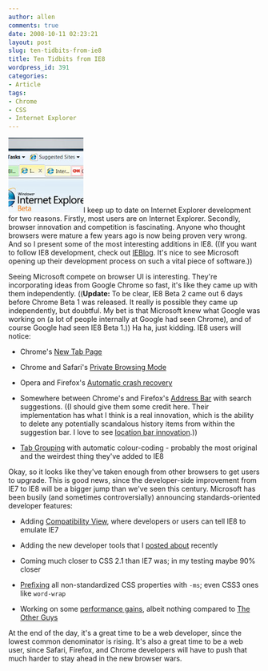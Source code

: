 ```yaml
---
author: allen
comments: true
date: 2008-10-11 02:23:21
layout: post
slug: ten-tidbits-from-ie8
title: Ten Tidbits from IE8
wordpress_id: 391
categories:
- Article
tags:
- Chrome
- CSS
- Internet Explorer
---
```


![](/images/wp-uploads/2008/10/ie8.jpg)I keep up to date on Internet Explorer development for two reasons. Firstly, most users are on Internet Explorer. Secondly, browser innovation and competition is fascinating. Anyone who thought browsers were mature a few years ago is now being proven very wrong. And so I present some of the most interesting additions in IE8. ((If you want to follow IE8 development, check out [IEBlog](http://blogs.msdn.com/ie/). It's nice to see Microsoft opening up their development process on such a vital piece of software.))

Seeing Microsoft compete on browser UI is interesting. They're incorporating ideas from Google Chrome so fast, it's like they came up with them independently. ((**Update:** To be clear, IE8 Beta 2 came out 6 days before Chrome Beta 1 was released. It really is possible they came up independently, but doubtful. My bet is that Microsoft knew what Google was working on (a lot of people internally at Google had seen Chrome), and of course Google had seen IE8 Beta 1.)) Ha ha, just kidding. IE8 users will notice:



* Chrome's [New Tab Page](http://blogs.msdn.com/ie/archive/2008/09/10/introducing-the-ie8-new-tab-page.aspx)

* Chrome and Safari's [Private Browsing Mode](http://blogs.msdn.com/ie/archive/2008/08/25/ie8-and-privacy.aspx)

* Opera and Firefox's [Automatic crash recovery
](http://blogs.msdn.com/ie/archive/2008/07/28/ie8-and-reliability.aspx)

* Somewhere between Chrome's and Firefox's [Address Bar](http://blogs.msdn.com/ie/archive/2008/09/09/the-ie8-smart-address-bar-part-1-navigate-easier-and-faster.aspx) with search suggestions. ((I should give them some credit here. Their implementation has what I think is a real innovation, which is the ability to delete any potentially scandalous history items from within the suggestion bar. I love to see [location bar innovation](http://www.antipode.ca/2008/your-browsers-command-line/).))

* [Tab Grouping](http://blogs.msdn.com/ie/archive/2008/09/30/ie8-tab-grouping.aspx) with automatic colour-coding - probably the most original and the weirdest thing they've added to IE8


Okay, so it looks like they've taken enough from other browsers to get users to upgrade. This is good news, since the developer-side improvement from IE7 to IE8 will be a bigger jump than we've seen this century. Microsoft has been busily (and sometimes controversially) announcing standards-oriented developer features:

* Adding [Compatibility View](http://blogs.msdn.com/ie/archive/2008/08/27/introducing-compatibility-view.aspx), where developers or users can tell IE8 to emulate IE7

* Adding the new developer tools that I [posted about](http://www.antipode.ca/2008/ie8-takes-on-firebug/) recently

* Coming much closer to CSS 2.1 than IE7 was; in my testing maybe 90% closer

* [Prefixing](http://www.google.ca/url?sa=t&source=web&ct=res&cd=1&url=http%3A%2F%2Fblogs.msdn.com%2Fie%2Farchive%2F2008%2F09%2F08%2Fmicrosoft-css-vendor-extensions.aspx&ei=khDvSKXGNpmWsAO7hKiFBA&usg=AFQjCNHnEc4lrOt9S1kKoy0xRqsjX8BRbA&sig2=jenqAhcbHapkU97gmmXIDw) all non-standardized CSS properties with `-ms`; even CSS3 ones like `word-wrap`

* Working on some [performance gains](http://blogs.msdn.com/ie/archive/2008/08/26/ie8-performance.aspx), albeit nothing compared to [The Other Guys](http://www.antipode.ca/2008/squirrelfish-vs-spidermonkey/)


At the end of the day, it's a great time to be a web developer, since the lowest common denominator is rising. It's also a great time to be a web user, since Safari, Firefox, and Chrome developers will have to push that much harder to stay ahead in the new browser wars.
